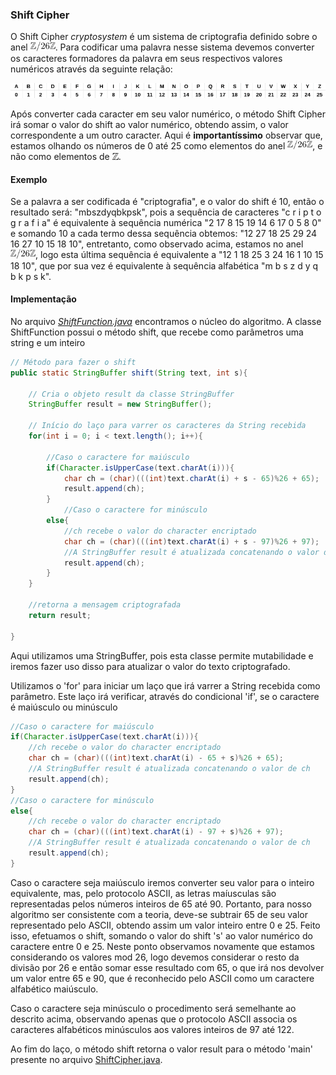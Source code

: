 ### Shift Cipher

O Shift Cipher *cryptosystem* é um sistema de criptografia definido sobre o anel  <img src="../../images/ring.png" width="40"/>. Para codificar uma palavra nesse sistema devemos converter os caracteres formadores da palavra em seus respectivos valores numéricos através da seguinte relação:

<p style="align:center">
	<img src="../../images/alph_num.png">
</p>

Após converter cada caracter em seu valor numérico, o método Shift Cipher irá somar o valor do shift ao valor numérico, obtendo assim, o valor correspondente a um outro caracter. Aqui é **importantíssimo** observar que, estamos olhando os números de 0 até 25 como elementos do anel <img src="../../images/ring.png" width="40">, e não como elementos de <img src="../../images/z.png" width="10">.

#### Exemplo 
Se a palavra a ser codificada é "criptografia", e o valor do shift é 10, então o resultado será: "mbszdyqbkpsk", pois a sequência de caracteres "c r i p t o g r a f i a" é equivalente à sequência numérica "2 17 8 15 19 14 6 17 0 5 8 0" e somando 10 a cada termo dessa sequência obtemos: "12 27 18 25 29 24 16 27 10 15 18 10", entretanto, como observado acima, estamos no anel <img src="../../images/ring.png" width="40">, logo esta última sequência é equivalente a "12 1 18 25 3 24 16 1 10 15 18 10", que por sua vez é equivalente à sequência alfabética "m b s z d y q b k p s k".

#### Implementação

No arquivo *[ShiftFunction.java](ShiftFunction.java)* encontramos o núcleo do algoritmo. A classe ShiftFunction possui o método shift, que recebe como parâmetros uma string e um inteiro

``` java
// Método para fazer o shift
public static StringBuffer shift(String text, int s){
	
	// Cria o objeto result da classe StringBuffer
	StringBuffer result = new StringBuffer();
		
	// Início do laço para varrer os caracteres da String recebida
	for(int i = 0; i < text.length(); i++){

		//Caso o caractere for maiúsculo
		if(Character.isUpperCase(text.charAt(i))){
			char ch = (char)(((int)text.charAt(i) + s - 65)%26 + 65);
			result.append(ch);
		}
			//Caso o caractere for minúsculo
		else{
			//ch recebe o valor do character encriptado
			char ch = (char)(((int)text.charAt(i) + s - 97)%26 + 97);
			//A StringBuffer result é atualizada concatenando o valor de ch
			result.append(ch);
		}
	}

	//retorna a mensagem criptografada
	return result;

}
```

Aqui utilizamos uma StringBuffer, pois esta classe permite mutabilidade e iremos fazer uso disso para atualizar o valor do texto criptografado.

Utilizamos o 'for' para iniciar um laço que irá varrer a String recebida como parâmetro. Este laço irá verificar, através do condicional 'if', se o caractere é maiúsculo ou minúsculo

```java
//Caso o caractere for maiúsculo
if(Character.isUpperCase(text.charAt(i))){
	//ch recebe o valor do character encriptado
	char ch = (char)(((int)text.charAt(i) - 65 + s)%26 + 65);
	//A StringBuffer result é atualizada concatenando o valor de ch
	result.append(ch);
}
//Caso o caractere for minúsculo
else{
	//ch recebe o valor do character encriptado
	char ch = (char)(((int)text.charAt(i) - 97 + s)%26 + 97);
	//A StringBuffer result é atualizada concatenando o valor de ch
	result.append(ch);
}
```
Caso o caractere seja maiúsculo iremos converter seu valor para o inteiro equivalente, mas, pelo protocolo ASCII, as letras maíusculas são representadas pelos números inteiros de 65 até 90. Portanto, para nosso algoritmo ser consistente com a teoria, deve-se subtrair 65 de seu valor representado pelo ASCII, obtendo assim um valor inteiro entre 0 e 25. Feito isso, efetuamos o shift, somando o valor do shift 's' ao valor numérico do caractere entre 0 e 25. Neste ponto observamos novamente que estamos considerando os valores mod 26, logo devemos considerar o resto da divisão por 26 e então somar esse resultado com 65, o que irá nos devolver um valor entre 65 e 90, que é reconhecido pelo ASCII como um caractere alfabético maiúsculo.

Caso o caractere seja minúsculo o procedimento será semelhante ao descrito acima, observando apenas que o protocolo ASCII associa os caracteres alfabéticos minúsculos aos valores inteiros de 97 até 122.

Ao fim do laço, o método shift retorna o valor result para o método 'main' presente no arquivo [ShiftCipher.java](ShiftCipher.java).